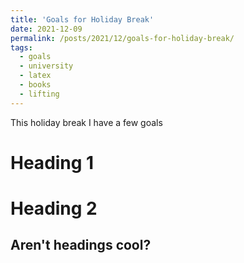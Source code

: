 ```yaml
---
title: 'Goals for Holiday Break'
date: 2021-12-09
permalink: /posts/2021/12/goals-for-holiday-break/
tags:
  - goals
  - university
  - latex
  - books
  - lifting
---
```


This holiday break I have a few goals

Heading 1
======

Heading 2
======

Aren't headings cool?
------

